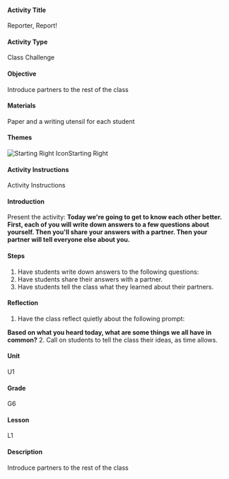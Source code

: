 #### Activity Title
Reporter, Report!
#### Activity Type
Class Challenge
#### Objective
Introduce partners to the rest of the class
#### Materials
Paper and a writing utensil for each student
#### Themes
![Starting Right Icon](http://v5cmservice.secondstep.org/MS3TP_IMAGES/SKILLS/SKILLS_SMALL_IMAGES/starting-right-sm.png)Starting Right
 

#### Activity Instructions
Activity Instructions
#### Introduction
Present the activity: **Today we're going to get to know each other better. First, each of you will write down answers to a few questions about yourself. Then you'll share your answers with a partner. Then your partner will tell everyone else about you.**
#### Steps
1. Have students write down answers to the following questions:
2. Have students share their answers with a partner.
3. Have students tell the class what they learned about their partners.

#### Reflection
1. Have the class reflect quietly about the following prompt:

**Based on what you heard today, what are some things we all have in common?**
2. Call on students to tell the class their ideas, as time allows.

#### Unit
U1
#### Grade
G6
#### Lesson
L1
#### Description
Introduce partners to the rest of the class

